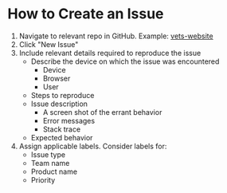 # How to Create an Issue

1. Navigate to relevant repo in GitHub.  Example: [vets-website](https://github.com/department-of-veterans-affairs/vets-website/issues)
2. Click "New Issue"
3. Include relevant details required to reproduce the issue
    - Describe the device on which the issue was encountered
      - Device
      - Browser
      - User
    - Steps to reproduce
    - Issue description
      - A screen shot of the errant behavior
      - Error messages
      - Stack trace
    - Expected behavior
4. Assign applicable labels.  Consider labels for:
    - Issue type
    - Team name
    - Product name
    - Priority
